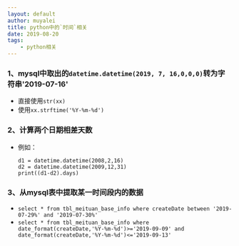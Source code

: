 ```yaml
---
layout: default
author: muyalei
title: python中的`时间`相关
date: 2019-08-20
tags:
    - python相关
---
```



### 1、mysql中取出的`datetime.datetime(2019, 7, 16,0,0,0)`转为字符串'2019-07-16'
  - 直接使用`str(xx)`
  - 使用`xx.strftime('%Y-%m-%d')`  

### 2、计算两个日期相差天数
  - 例如：</b>
    ```
    d1 = datetime.datetime(2008,2,16)
    d2 = datetime.datetime(2009,12,31)
    print((d1-d2).days)
    ```
### 3、从mysql表中提取某一时间段内的数据
  - `select * from tbl_meituan_base_info where createDate between '2019-07-29%' and '2019-07-30%'`
  - `select * from tbl_meituan_base_info where date_format(createDate,'%Y-%m-%d')>='2019-09-09' and date_format(createDate,'%Y-%m-%d')<='2019-09-13'`


















